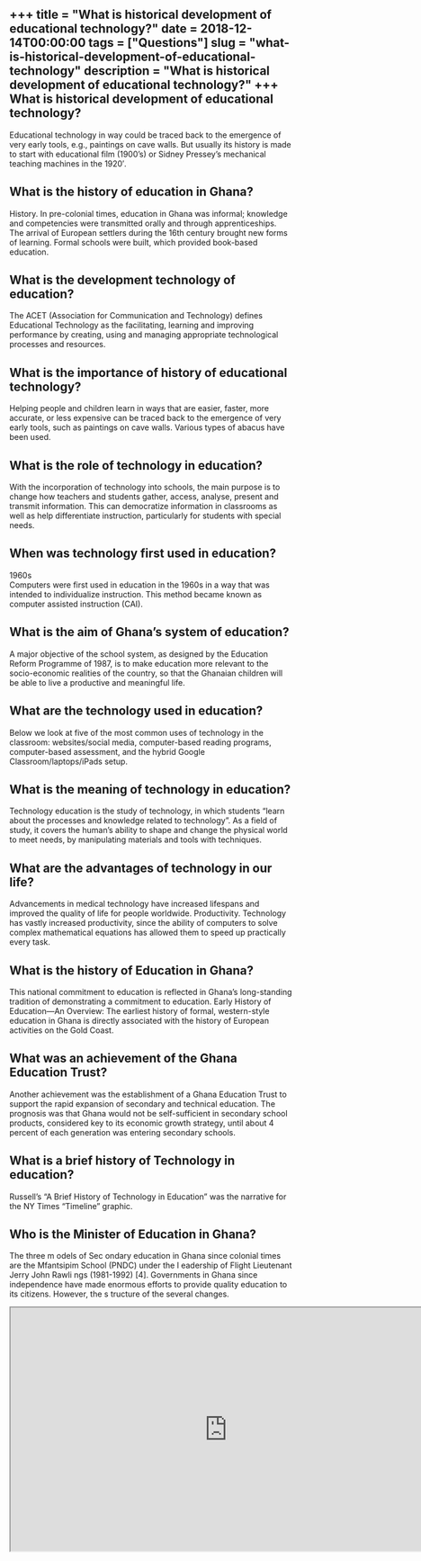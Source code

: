 +++
title = "What is historical development of educational technology?"
date = 2018-12-14T00:00:00
tags = ["Questions"]
slug = "what-is-historical-development-of-educational-technology"
description = "What is historical development of educational technology?"
+++
What is historical development of educational technology?
---------------------------------------------------------

Educational technology in way could be traced back to the emergence of very early tools, e.g., paintings on cave walls. But usually its history is made to start with educational film (1900’s) or Sidney Pressey’s mechanical teaching machines in the 1920′.

What is the history of education in Ghana?
------------------------------------------

History. In pre-colonial times, education in Ghana was informal; knowledge and competencies were transmitted orally and through apprenticeships. The arrival of European settlers during the 16th century brought new forms of learning. Formal schools were built, which provided book-based education.

What is the development technology of education?
------------------------------------------------

The ACET (Association for Communication and Technology) defines Educational Technology as the facilitating, learning and improving performance by creating, using and managing appropriate technological processes and resources.

What is the importance of history of educational technology?
------------------------------------------------------------

Helping people and children learn in ways that are easier, faster, more accurate, or less expensive can be traced back to the emergence of very early tools, such as paintings on cave walls. Various types of abacus have been used.

What is the role of technology in education?
--------------------------------------------

With the incorporation of technology into schools, the main purpose is to change how teachers and students gather, access, analyse, present and transmit information. This can democratize information in classrooms as well as help differentiate instruction, particularly for students with special needs.

When was technology first used in education?
--------------------------------------------

1960s  
Computers were first used in education in the 1960s in a way that was intended to individualize instruction. This method became known as computer assisted instruction (CAI).

What is the aim of Ghana’s system of education?
-----------------------------------------------

A major objective of the school system, as designed by the Education Reform Programme of 1987, is to make education more relevant to the socio-economic realities of the country, so that the Ghanaian children will be able to live a productive and meaningful life.

What are the technology used in education?
------------------------------------------

Below we look at five of the most common uses of technology in the classroom: websites/social media, computer-based reading programs, computer-based assessment, and the hybrid Google Classroom/laptops/iPads setup.

What is the meaning of technology in education?
-----------------------------------------------

Technology education is the study of technology, in which students “learn about the processes and knowledge related to technology”. As a field of study, it covers the human’s ability to shape and change the physical world to meet needs, by manipulating materials and tools with techniques.

What are the advantages of technology in our life?
--------------------------------------------------

Advancements in medical technology have increased lifespans and improved the quality of life for people worldwide. Productivity. Technology has vastly increased productivity, since the ability of computers to solve complex mathematical equations has allowed them to speed up practically every task.

What is the history of Education in Ghana?
------------------------------------------

This national commitment to education is reflected in Ghana’s long-standing tradition of demonstrating a commitment to education. Early History of Education—An Overview: The earliest history of formal, western-style education in Ghana is directly associated with the history of European activities on the Gold Coast.

What was an achievement of the Ghana Education Trust?
-----------------------------------------------------

Another achievement was the establishment of a Ghana Education Trust to support the rapid expansion of secondary and technical education. The prognosis was that Ghana would not be self-sufficient in secondary school products, considered key to its economic growth strategy, until about 4 percent of each generation was entering secondary schools.

What is a brief history of Technology in education?
---------------------------------------------------

Russell’s “A Brief History of Technology in Education” was the narrative for the NY Times “Timeline” graphic.

Who is the Minister of Education in Ghana?
------------------------------------------

The three m odels of Sec ondary education in Ghana since colonial times are the Mfantsipim School (PNDC) under the l eadership of Flight Lieutenant Jerry John Rawli ngs (1981-1992) \[4\]. Governments in Ghana since independence have made enormous efforts to provide quality education to its citizens. However, the s tructure of the several changes.

<iframe allow="accelerometer; autoplay; clipboard-write; encrypted-media; gyroscope; picture-in-picture" allowfullscreen="" class="__youtube_prefs__  epyt-is-override  no-lazyload" data-no-lazy="1" data-origheight="433" data-origwidth="770" data-skipgform_ajax_framebjll="" height="433" id="_ytid_21789" loading="lazy" src="https://www.youtube.com/embed/utg_ZBXEQgE?enablejsapi=1&autoplay=0&cc_load_policy=0&cc_lang_pref=&iv_load_policy=1&loop=0&modestbranding=0&rel=1&fs=1&playsinline=0&autohide=2&theme=dark&color=red&controls=1&" title="YouTube player" width="770"></iframe>